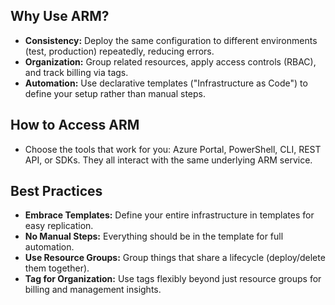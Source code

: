 ## Why Use ARM?

- **Consistency:** Deploy the same configuration to different environments (test, production) repeatedly, reducing errors.
- **Organization:** Group related resources, apply access controls (RBAC), and track billing via tags.
- **Automation:** Use declarative templates ("Infrastructure as Code") to define your setup rather than manual steps.

## How to Access ARM

- Choose the tools that work for you: Azure Portal, PowerShell, CLI, REST API, or SDKs. They all interact with the same underlying ARM service.

## Best Practices

- **Embrace Templates:** Define your entire infrastructure in templates for easy replication.
- **No Manual Steps:** Everything should be in the template for full automation.
- **Use Resource Groups:** Group things that share a lifecycle (deploy/delete them together).
- **Tag for Organization:** Use tags flexibly beyond just resource groups for billing and management insights.